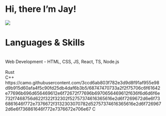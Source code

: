 # Hi, there I’m Jay! 

![](https://c.tenor.com/CwZDbX7DvR8AAAAd/pixel-sakura.gif)
###### 


<h1>Languages & Skills</h1>
<br/>
     Web Development - HTML, CSS, JS, React, TS, Node.js
<br/>
<br/>
     Rust
   <br/>
     C++
  <br/>
https://camo.githubusercontent.com/3ccd6ab803f782e3d9d8f91af955e98d9b915d60afa4f5c90fd25db4daf6b3b5/68747470733a2f2f75706c6f61642e77696b696d656469612e6f72672f77696b6970656469612f636f6d6d6f6e732f7468756d622f322f32302f52757374616365616e2d6f7269672d6e6f736861646f772e7376672f3132303070782d52757374616365616e2d6f7269672d6e6f736861646f772e7376672e706e67
   C
  <br/>
   

                
